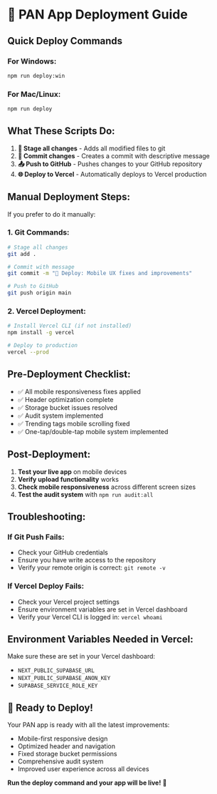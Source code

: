 # 🚀 PAN App Deployment Guide

## Quick Deploy Commands

### For Windows:
```bash
npm run deploy:win
```

### For Mac/Linux:
```bash
npm run deploy
```

## What These Scripts Do:

1. **📝 Stage all changes** - Adds all modified files to git
2. **💾 Commit changes** - Creates a commit with descriptive message
3. **📤 Push to GitHub** - Pushes changes to your GitHub repository
4. **🌐 Deploy to Vercel** - Automatically deploys to Vercel production

## Manual Deployment Steps:

If you prefer to do it manually:

### 1. Git Commands:
```bash
# Stage all changes
git add .

# Commit with message
git commit -m "🚀 Deploy: Mobile UX fixes and improvements"

# Push to GitHub
git push origin main
```

### 2. Vercel Deployment:
```bash
# Install Vercel CLI (if not installed)
npm install -g vercel

# Deploy to production
vercel --prod
```

## Pre-Deployment Checklist:

- ✅ All mobile responsiveness fixes applied
- ✅ Header optimization complete
- ✅ Storage bucket issues resolved
- ✅ Audit system implemented
- ✅ Trending tags mobile scrolling fixed
- ✅ One-tap/double-tap mobile system implemented

## Post-Deployment:

1. **Test your live app** on mobile devices
2. **Verify upload functionality** works
3. **Check mobile responsiveness** across different screen sizes
4. **Test the audit system** with `npm run audit:all`

## Troubleshooting:

### If Git Push Fails:
- Check your GitHub credentials
- Ensure you have write access to the repository
- Verify your remote origin is correct: `git remote -v`

### If Vercel Deploy Fails:
- Check your Vercel project settings
- Ensure environment variables are set in Vercel dashboard
- Verify your Vercel CLI is logged in: `vercel whoami`

## Environment Variables Needed in Vercel:

Make sure these are set in your Vercel dashboard:
- `NEXT_PUBLIC_SUPABASE_URL`
- `NEXT_PUBLIC_SUPABASE_ANON_KEY`
- `SUPABASE_SERVICE_ROLE_KEY`

## 🎉 Ready to Deploy!

Your PAN app is ready with all the latest improvements:
- Mobile-first responsive design
- Optimized header and navigation
- Fixed storage bucket permissions
- Comprehensive audit system
- Improved user experience across all devices

**Run the deploy command and your app will be live!** 🚀
